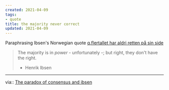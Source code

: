 ```yaml
---
created: 2021-04-09
tags:
- quote
title: the majority never correct
updated: 2021-04-09
---
```

   
Paraphrasing Ibsen's Norwegian quote [q.flertallet har aldri retten på sin side](./q.flertallet%20har%20aldri%20retten%20p%C3%A5%20sin%20side.md)   
   
>The majority is in _power_ - unfortunately -; but right, they don't have the right.   
>- Henrik Ibsen   
   
   
---   
via:: [The paradox of consensus and ibsen](./The%20paradox%20of%20consensus%20and%20ibsen.md)